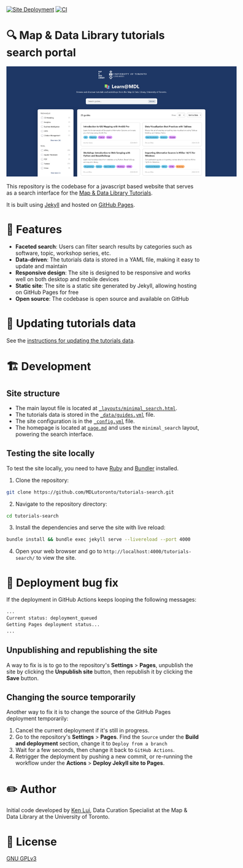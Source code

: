 [![Site Deployment](https://img.shields.io/github/actions/workflow/status/MDLutoronto/tutorials-search/deploy.yml?branch=main&label=Site%20Deployment&logo=github)](https://github.com/MDLutoronto/tutorials-search/actions/workflows/deploy.yml)
[![CI](https://github.com/MDLutoronto/tutorials-search/actions/workflows/ci_pr.yml/badge.svg)](https://github.com/MDLutoronto/tutorials-search/actions/workflows/ci_pr.yml)

# 🔍 Map & Data Library tutorials search portal
<a href="https://mdlutoronto.github.io/tutorials-search/" target="_blank">
  <img src="docs/screenshot.png" alt="Screenshot of the Map & Data Library tutorials search portal" style="max-width: 600px;">
</a>

This repository is the codebase for a javascript based website that serves as a search interface for the [Map & Data Library Tutorials](https://mdlutoronto.github.io/tutorials-search/). 

It is built using [Jekyll](https://jekyllrb.com/) and hosted on [GitHub Pages](https://pages.github.com/).

# 🚀 Features
- **Faceted search**: Users can filter search results by categories such as software, topic, workshop series, etc.
- **Data-driven**: The tutorials data is stored in a YAML file, making it easy to update and maintain
- **Responsive design**: The site is designed to be responsive and works well on both desktop and mobile devices
- **Static site**: The site is a static site generated by Jekyll, allowing hosting on GitHub Pages for free
- **Open source**: The codebase is open source and available on GitHub

# 📄 Updating tutorials data
See the [instructions for updating the tutorials data](/docs/update-data/README.md).

# 🏗️ Development
## Site structure
- The main layout file is located at [`_layouts/minimal_search.html`](_layouts/minimal_search.html).
- The tutorials data is stored in the [`_data/guides.yml`](_data/guides.yml) file.
- The site configuration is in the [`_config.yml`](_config.yml) file.
- The homepage is located at [`page.md`](page.md) and uses the `minimal_search` layout, powering the search interface.

## Testing the site locally
To test the site locally, you need to have [Ruby](https://www.ruby-lang.org/en/documentation/installation/) and [Bundler](https://bundler.io) installed.
1. Clone the repository:
```bash
git clone https://github.com/MDLutoronto/tutorials-search.git
```
2. Navigate to the repository directory:
```bash
cd tutorials-search
```
3. Install the dependencies and serve the site with live reload:
```bash
bundle install && bundle exec jekyll serve --livereload --port 4000
```
4. Open your web browser and go to `http://localhost:4000/tutorials-search/` to view the site.

# 🐛 Deployment bug fix
If the deployment in GitHub Actions keeps looping the following messages:
```bash
...
Current status: deployment_queued
Getting Pages deployment status...
...
```
## Unpublishing and republishing the site
A way to fix is is to go to the repository's **Settings** > **Pages**, unpublish the site by clicking the **Unpublish site** button, then republish it by clicking the **Save** button.

## Changing the source temporarily
Another way to fix it is to change the source of the GitHub Pages deployment temporarily:
1. Cancel the current deployment if it's still in progress.
2. Go to the repository's **Settings** > **Pages**. Find the `Source` under the **Build and deployment** section, change it to `Deploy from a branch`
3. Wait for a few seconds, then change it back to `GitHub Actions`.
4. Retrigger the deployment by pushing a new commit, or re-running the workflow under the **Actions** > **Deploy Jekyll site to Pages**.

# ✏️ Author
Initial code developed by [Ken Lui](https://github.com/kenlhlui), Data Curation Specialist at the Map & Data Library at the University of Toronto.

# 📜 License
[GNU GPLv3](https://www.gnu.org/licenses/gpl-3.0.html)